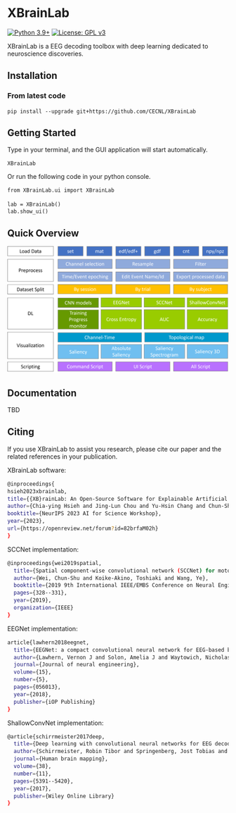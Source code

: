 # XBrainLab
[![Python 3.9+](https://img.shields.io/badge/python-3.9+-blue.svg)](https://www.python.org/downloads/release/python-390/)
[![License: GPL v3](https://img.shields.io/badge/License-GPLv3-blue.svg)](https://www.gnu.org/licenses/gpl-3.0)


XBrainLab is a EEG decoding toolbox with deep learning dedicated to neuroscience discoveries.

## Installation
### From latest code
```
pip install --upgrade git+https://github.com/CECNL/XBrainLab
```

## Getting Started
Type in your terminal, and the GUI application will start automatically.
```
XBrainLab
```
Or run the following code in your python console.
```
from XBrainLab.ui import XBrainLab

lab = XBrainLab()
lab.show_ui()
```
## Quick Overview

<img src="figure/readme_overview.png">

## Documentation

TBD

## Citing
If you use XBrainLab to assist you research, please cite our paper and the related references in your publication.

XBrainLab software:
```bash
@inproceedings{
hsieh2023xbrainlab,
title={{XB}rainLab: An Open-Source Software for Explainable Artificial Intelligence-Based {EEG} Analysis},
author={Chia-ying Hsieh and Jing-Lun Chou and Yu-Hsin Chang and Chun-Shu Wei},
booktitle={NeurIPS 2023 AI for Science Workshop},
year={2023},
url={https://openreview.net/forum?id=82brfaM02h}
}
```
SCCNet implementation:
```bash
@inproceedings{wei2019spatial,
  title={Spatial component-wise convolutional network (SCCNet) for motor-imagery EEG classification},
  author={Wei, Chun-Shu and Koike-Akino, Toshiaki and Wang, Ye},
  booktitle={2019 9th International IEEE/EMBS Conference on Neural Engineering (NER)},
  pages={328--331},
  year={2019},
  organization={IEEE}
}
```
EEGNet implementation:
```bash
article{lawhern2018eegnet,
  title={EEGNet: a compact convolutional neural network for EEG-based brain--computer interfaces},
  author={Lawhern, Vernon J and Solon, Amelia J and Waytowich, Nicholas R and Gordon, Stephen M and Hung, Chou P and Lance, Brent J},
  journal={Journal of neural engineering},
  volume={15},
  number={5},
  pages={056013},
  year={2018},
  publisher={iOP Publishing}
}
```
ShallowConvNet implementation:
```bash
@article{schirrmeister2017deep,
  title={Deep learning with convolutional neural networks for EEG decoding and visualization},
  author={Schirrmeister, Robin Tibor and Springenberg, Jost Tobias and Fiederer, Lukas Dominique Josef and Glasstetter, Martin and Eggensperger, Katharina and Tangermann, Michael and Hutter, Frank and Burgard, Wolfram and Ball, Tonio},
  journal={Human brain mapping},
  volume={38},
  number={11},
  pages={5391--5420},
  year={2017},
  publisher={Wiley Online Library}
}
```
